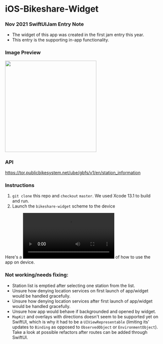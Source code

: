 # iOS-Bikeshare-Widget

### Nov 2021 SwiftUIJam Entry Note
- The widget of this app was created in the first jam entry this year.
- This entry is the supporting in-app functionality.

### Image Preview
<img src="https://user-images.githubusercontent.com/4282741/108644729-3ba06200-747e-11eb-9920-f6b40c7663f3.jpg" width="300">

### API
https://tor.publicbikesystem.net/ube/gbfs/v1/en/station_information

### Instructions
1. `git clone` this repo and `checkout` `master`. We used Xcode 13.1 to build and run.<br>
2. Launch the `bikeshare-widget` scheme to the device<br>

Here's a ![demo](https://user-images.githubusercontent.com/4282741/140672454-4cf9e342-ddb3-49d5-83f4-6f9276439f7e.mp4) of how to use the app on device.

### Not working/needs fixing:
- Station list is emptied after selecting one station from the list.
- Unsure how denying location services on first launch of app/widget would be handled gracefully.
- Unsure how denying location services after first launch of app/widget would be handled gracefully.
- Unsure how app would behave if backgrounded and opened by widget.
- `MapKit` and overlays with directions doesn't seem to be supported yet on SwiftUI, which is why it had to be a `UIViewRepresentable` (limiting its' updates to `Binding` as opposed to `ObservedObject` or `EnvironmentObject`). Take a look at possible refactors after routes can be added through SwiftUI.
